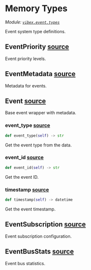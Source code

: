# Memory Types

*Module: [`vibex.event.types`](https://github.com/dustland/vibex/blob/main/src/vibex/event/types.py)*

Event system type definitions.

## EventPriority <a href="https://github.com/dustland/vibex/blob/main/src/vibex/event/types.py#L26" class="source-link" title="View source code">source</a>

Event priority levels.

## EventMetadata <a href="https://github.com/dustland/vibex/blob/main/src/vibex/event/types.py#L34" class="source-link" title="View source code">source</a>

Metadata for events.

## Event <a href="https://github.com/dustland/vibex/blob/main/src/vibex/event/types.py#L46" class="source-link" title="View source code">source</a>

Base event wrapper with metadata.

### event_type <a href="https://github.com/dustland/vibex/blob/main/src/vibex/event/types.py#L52" class="source-link" title="View source code">source</a>

```python
def event_type(self) -> str
```

Get the event type from the data.

### event_id <a href="https://github.com/dustland/vibex/blob/main/src/vibex/event/types.py#L59" class="source-link" title="View source code">source</a>

```python
def event_id(self) -> str
```

Get the event ID.

### timestamp <a href="https://github.com/dustland/vibex/blob/main/src/vibex/event/types.py#L64" class="source-link" title="View source code">source</a>

```python
def timestamp(self) -> datetime
```

Get the event timestamp.

## EventSubscription <a href="https://github.com/dustland/vibex/blob/main/src/vibex/event/types.py#L69" class="source-link" title="View source code">source</a>

Event subscription configuration.

## EventBusStats <a href="https://github.com/dustland/vibex/blob/main/src/vibex/event/types.py#L81" class="source-link" title="View source code">source</a>

Event bus statistics.
